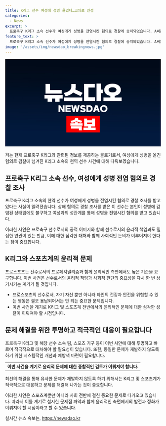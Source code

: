 ```yaml
---
title: K리그 선수 여성에 성병 옮겼다…고의로 인정
categories:
  - News
excerpt: >
  프로축구 K리그 소속 선수가 여성에게 성병을 전염시킨 혐의로 경찰에 송치되었습니다. A씨는 성병 감염 사실을 알면서도 여성과 성관계를 가졌다는 것으로, 경찰은 미필적 고의가 있다고 보고 상해 혐의로 조사 중입니다. 이 사건은 축구 팬들을 놀라게 하였고, K리그와 시흥경찰서에 대한 더 많은 조치가 요구될 것으로 보입니다. (150자)
feature_text: >
  프로축구 K리그 소속 선수가 여성에게 성병을 전염시킨 혐의로 경찰에 송치되었습니다. A씨는 성병 감염 사실을 알면서도 여성과 성관계를 가졌다는 것으로, 경찰은 미필적 고의가 있다고 보고 상해 혐의로 조사 중입니다. 이 사건은 축구 팬들을 놀라게 하였고, K리그와 시흥경찰서에 대한 더 많은 조치가 요구될 것으로 보입니다. (150자)
image: '/assets/img/newsdao_breakingnews.jpg'
---
```


<p><img src="/assets/img/newsdao_breakingnews.jpg" alt="firstkoreanews 속보" /></p>

<p>저는 현재 프로축구 K리그와 관련된 정보를 제공하는 블로거로서, 여성에게 성병을 옮긴 혐의로 검찰에 넘겨진 K리그 소속의 현역 선수 사건에 대해 다뤄보겠습니다.</p>

<h2 data-ke-size="size26">프로축구 K리그 소속 선수, 여성에게 성병 전염 혐의로 경찰 조사</h2>

<p>프로축구 K리그 소속의 현역 선수가 여성에게 성병을 전염시킨 혐의로 경찰 조사를 받고 있다는 사실이 알려졌습니다. 상해 혐의로 경찰 조사를 받은 이 선수는 본인이 성병에 감염된 상태임에도 불구하고 여성과의 성관계를 통해 성병을 전염시킨 혐의를 받고 있습니다.</p>

<p data-ke-size="size16">이러한 사안은 프로축구 선수로서의 공적 이미지와 함께 선수로서의 윤리적 책임과도 밀접한 연관이 있는 만큼, 이에 대한 심각한 대처와 함께 사회적인 논의가 이루어져야 한다는 점이 중요합니다.</p>

<h2 data-ke-size="size26">K리그와 스포츠계의 윤리적 문제</h2>

<p>프로스포츠는 선수로서의 프로페셔널리즘과 함께 윤리적인 측면에서도 높은 기준을 요구합니다. 이번 사건은 선수로서의 윤리적 책임과 사회적 판단의 중요성을 다시 한 번 상기시키는 계기가 될 것입니다.</p>

<ul>
  <li>프로스포츠의 선수로서, 자기 자신 뿐만 아니라 타인의 건강과 안전을 위협할 수 있는 행동은 결코 용납되어서는 안 되는 중요한 문제입니다.</li>
  <li>이번 사건을 계기로 K리그 및 스포츠계 전반에서의 윤리적인 문제에 대한 심각한 성찰이 이뤄져야 할 시점입니다.</li>
</ul>

<h2 data-ke-size="size26">문제 해결을 위한 투명하고 적극적인 대응이 필요합니다</h2>

<p>프로축구 K리그 및 해당 선수 소속 팀, 스포츠 기구 등이 이번 사안에 대해 투명하고 빠르며 적극적으로 대처해야 할 필요성이 있습니다. 또한, 동일한 문제가 재발하지 않도록 하기 위한 시스템적인 개선과 예방책 마련이 필요합니다.</p>

<table>
  <tr>
    <td style="text-align: center; height: 17px;"><b>이번 사건을 계기로 윤리적 문제에 대한 종합적인 검토가 이뤄져야 합니다.</b></td>
  </tr>
</table>

<p data-ke-size="size16">최선의 해결을 통해 유사한 문제가 재발하지 않도록 하기 위해서는 K리그 및 스포츠계가 적극적으로 대응하고 문제를 해결해 나가는 것이 중요합니다.</p>

<p>이러한 사안은 스포츠계뿐만 아니라 사회 전반에 걸친 중요한 문제로 다가오고 있습니다. 따라서 이를 계기로 철저한 문제점 파악과 함께 윤리적인 측면에서의 발전과 정화가 이뤄져야 할 시점이라고 할 수 있습니다.</p>
실시간 뉴스 속보는, <a href="https://newsdao.kr" rel="dofollow">https://newsdao.kr</a>


